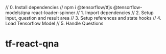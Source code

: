 // 0. Install dependencies
// npm i @tensorflow/tfjs @tensorflow-models/qna react-loader-spinner
// 1. Import dependencies
// 2. Setup input, question and result area
// 3. Setup references and state hooks
// 4. Load Tensorflow Model
// 5. Handle Questions
# tf-react-qna
